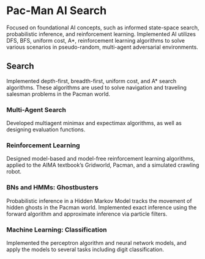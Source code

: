 # Pac-Man AI Search
Focused on foundational AI concepts, such as informed state-space search, probabilistic inference, and reinforcement learning. Implemented AI utilizes DFS, BFS, uniform cost, A*, reinforcement learning algorithms to solve various scenarios in pseudo-random, multi-agent adversarial environments. 

## Search
Implemented depth-first, breadth-first, uniform cost, and A* search algorithms. These algorithms are used to solve navigation and traveling salesman problems in the Pacman world.

### Multi-Agent Search
Developed multiagent minimax and expectimax algorithms, as well as designing evaluation functions.

### Reinforcement Learning
Designed model-based and model-free reinforcement learning algorithms, applied to the AIMA textbook’s Gridworld, Pacman, and a simulated crawling robot.

### BNs and HMMs: Ghostbusters
Probabilistic inference in a Hidden Markov Model tracks the movement of hidden ghosts in the Pacman world. Implemented exact inference using the forward algorithm and approximate inference via particle filters.

### Machine Learning: Classification
Implemented the perceptron algorithm and neural network models, and apply the models to several tasks including digit classification.
